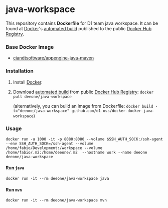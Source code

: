 java-workspace
=====================

This repository contains **Dockerfile** for D1 team java workspace. 
It can be found at [Docker](https://www.docker.com/)'s [automated build](https://registry.hub.docker.com/u/deeone/java-workspace/) published to the public [Docker Hub Registry](https://registry.hub.docker.com/).

### Base Docker Image

* [ciandtsoftware/appengine-java-maven](https://registry.hub.docker.com/u/ciandtsoftware/appengine-java-maven/)

### Installation

1. Install [Docker](https://www.docker.com/).

2. Download [automated build](https://registry.hub.docker.com/u/deeone/java-workspace/) from public [Docker Hub Registry](https://registry.hub.docker.com/): `docker pull deeone/java-workspace`

   (alternatively, you can build an image from Dockerfile: `docker build -t="deeone/java-workspace" github.com/d1-oss/docker-docker-java-workspace`)


### Usage

    docker run -u 1000 -it -p 8080:8080 --volume $SSH_AUTH_SOCK:/ssh-agent --env SSH_AUTH_SOCK=/ssh-agent --volume /home/fabio/Development:/workspace --volume /home/fabio/.m2:/home/deeone/.m2  --hostname work --name deeone deeone/java-workspace

#### Run `java`

    docker run -it --rm deeone/java-workspace java

#### Run `mvn`

    docker run -it --rm deeone/java-workspace mvn

